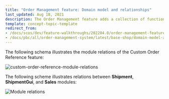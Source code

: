 ```yaml
---
title: "Order Management feature: Domain model and relationships"
last_updated: Aug 18, 2021
description: The Order Management feature adds a collection of functionalities that let you see the quantity of the order items, their status, and how long they exist.
template: concept-topic-template
redirect_from:
- /docs/scos/dev/feature-walkthroughs/202204.0/order-management-feature-walkthrough/order-management-feature-wakthrough.html
- /docs/pbc/all/order-management-system/latest/base-shop/domain-model-and-relationships/order-management-feature-domain-model-and-relationships.html
---
```


The following schema illustrates the module relations of the Custom Order Reference feature:

<div class="width-100">

![custom-order-reference-module-relations](https://confluence-connect.gliffy.net/embed/image/48319fea-1661-457f-9b4f-b8029dea8e70.png?utm_medium=live&utm_source=custom)

</div>

The following scheme illustrates relations between **Shipment**, **ShipmentGui**, and **Sales** modules:

<div class="width-100">

![Module relations](https://spryker.s3.eu-central-1.amazonaws.com/docs/Features/Order+Management/Split+Delivery/split-delivery-module-relations.png)

</div>
